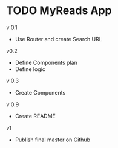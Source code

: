 # TODO MyReads App
v 0.1
- Use Router and create Search URL

v0.2
- Define Components plan
- Define logic

v 0.3
- Create Components


v 0.9
- Create README

v1
- Publish final master on Github
